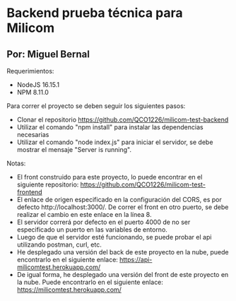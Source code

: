 # Backend prueba técnica para Milicom
## Por: Miguel Bernal

Requerimientos:
- NodeJS 16.15.1
- NPM 8.11.0

Para correr el proyecto se deben seguir los siguientes pasos:
- Clonar el repositorio https://github.com/QCO1226/milicom-test-backend
- Utilizar el comando "npm install" para instalar las dependencias necesarias
- Utilizar el comando "node index.js" para iniciar el servidor, se debe mostrar el mensaje "Server is running".

Notas:
- El front construido para este proyecto, lo puede encontrar en el siguiente repositorio: https://github.com/QCO1226/milicom-test-frontend
- El enlace de origen especificado en la configuración del CORS, es por defecto http://localhost:3000/. De correr el front en otro puerto, se debe realizar el cambio en este enlace en la línea 8.
- El servidor correrá por defecto en el puerto 4000 de no ser especificado un puerto en las variables de entorno.
- Luego de que el servidor esté funcionando, se puede probar el api utilizando postman, curl, etc.
- He desplegado una versión del back de este proyecto en la nube, puede encontrarlo en el siguiente enlace: https://api-milicomtest.herokuapp.com/
- De igual forma, he desplegado una versión del front de este proyecto en la nube. Puede encontrarlo en el siguiente enlace: https://milicomtest.herokuapp.com/
